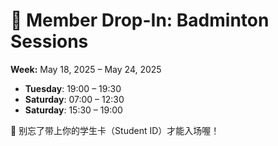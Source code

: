 # 🎾 Member Drop-In: Badminton Sessions
**Week:** May 18, 2025 – May 24, 2025

- **Tuesday**: 19:00 – 19:30
- **Saturday**: 07:00 – 12:30
- **Saturday**: 15:30 – 19:00

📣 别忘了带上你的学生卡（Student ID）才能入场喔！
